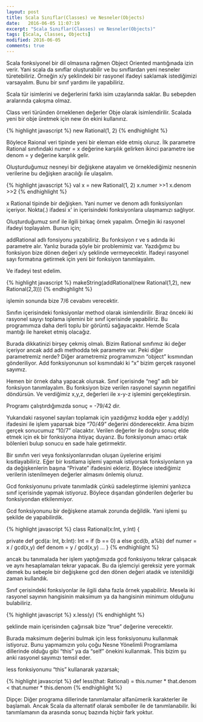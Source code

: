 ```yaml
---
layout: post
title: Scala Sınıflar(Classes) ve Nesneler(Objects)
date:   2016-06-05 11:07:19
excerpt: "Scala Sınıflar(Classes) ve Nesneler(Objects)"
tags: [Scala, Classes, Objects]
modified: 2016-06-05
comments: true
---
```


Scala fonksiyonel bir dil olmasına rağmen Object Oriented mantığınada izin verir. 
Yani scala da sınıflar oluşturabilir ve bu sınıflardan yeni nesneler türetebiliriz. 
Örneğin x/y şeklindeki bir rasyonel ifadeyi saklamak istediğimizi varsayalım. 
Bunu bir sınıf yardımı ile yapabiliriz.

<script src="https://gist.github.com/GlcEbru/b2dd32b27c49cf2e0b0b9a09908005e6.js"></script>

Scala tür isimlerini ve değerlerini farklı isim uzaylarında saklar. 
Bu sebepden aralarında çakışma olmaz.

Class veri türünden örneklenen değerler Obje olarak isimlendirilir. 
Scalada yeni bir obje üretmek için new ön ekini kullanırız.

{% highlight javascript %}
new Rational(1, 2)
{% endhighlight %}

Böylece Raional veri tipinde yeni bir eleman elde etmiş oluruz. İlk parametre Rational sınıfındaki 
numer = x değerine karşılık gelirken ikinci parametre ise denom = y değerine karşılık gelir.

Oluşturduğumuz nesneyi bir değişkene atayalım ve örneklediğimiz nesnenin verilerine bu değişken
aracılığı ile ulaşalım.

{% highlight javascript %}
val x = new Rational(1, 2)
x.numer     >>1
x.denom     >>2
{% endhighlight %}

x Rational tipinde bir değişken. Yani numer ve denom adlı fonksiyonları içeriyor. 
Nokta(.) ifadesi x' in içerisindeki fonksiyonlara ulaşmamızı sağlıyor. 

Oluşturduğumuz sınıf ile ilgili birkaç örnek yapalım. Örneğin iki rasyonel ifadeyi toplayalım.
Bunun için;

<script src="https://gist.github.com/GlcEbru/766a4bfbac8a590f0193d334378a4030.js"></script>

addRational adlı fonsiyonu yazabiliriz. Bu fonksiyon r ve s adında iki parametre alır.
Yanlız burada şöyle bir problemimiz var. Yazdığımız bu fonksiyon bize dönen değeri x/y 
şeklinde vermeyecektir. İfadeyi rasyonel sayı formatına getirmek için yeni bir fonksiyon tanımlayalım.

<script src="https://gist.github.com/GlcEbru/2c2aa4551d3bf4317ba7bf0837afc201.js"></script>

Ve ifadeyi test edelim.

{% highlight javascript %}
makeString(addRational(new Rational(1,2), new Rational(2,3)))
{% endhighlight %}

işlemin sonunda bize 7/6 cevabını verecektir.

Sınıfın içerisindeki fonksiyonlar method olarak isimlendirilir. 
Biraz önceki iki rasyonel sayıyı toplama işlemini bir sınıf içerisinde yapabiliriz. 
Bu programımıza daha derli toplu bir görüntü sağayacaktır. Hemde Scala mantığı 
ile hareket etmiş olacağız.

<script src="https://gist.github.com/GlcEbru/170ef611814f9fe2cb9a7bc48160a8db.js"></script>

Burada dikkatinizi birşey çekmiş olmalı. Bizim Rational sınıfımız iki değer içeriyor ancak 
add adlı methodda tek parametre var. Peki diğer parametremiz nerde? Diğer arametremiz programımızın
“object” kısmından gönderiliyor. Add fonksiyonunun sol kısmındaki ki “x” bizim gerçek rasyonel sayımız.

<script src="https://gist.github.com/GlcEbru/3276f97cff9740a907a712c8f1081339.js"></script>

Hemen bir örnek daha yapacak olursak. Sınıf içerisinde “neg” adlı bir fonksiyon tanımlayalım.
Bu fonksiyon bize verilen rasyonel sayının negatifini döndürsün.
Ve verdiğimiz x,y,z, değerleri ile x-y-z işlemini gerçekleştirsin.

<script src="https://gist.github.com/GlcEbru/a05f1b8544c2a4d4dff233cd26b7851b.js"></script>

Programı çalıştırdığımızda sonuç = -79/42 dir.

Yukarıdaki rasyonel sayıları toplamak için yazdığımız kodda eğer y.add(y) ifadesini ile işlem yaparsak bize “70/49” değerini dönderecektir. Ama bizim gerçek sonucumuz “10/7” olacaktır. Verilen değerler ile doğru sonuç elde etmek için ek bir fonksiyona ihtiyaç duyarız. Bu fonksiyonun amacı ortak bölenleri bulup sonucu en sade hale getirmektir.

<script src="https://gist.github.com/GlcEbru/b0c9069ce30ea342826fc89921ac23a5.js"></script>

Bir sınıfın veri veya fonksiyonlarınıdan oluşan üyelerine erişimi kısıtlayabiliriz. Eğer bir kısıtlama işlemi yapmak istiyorsak fonksiyonların ya da değişkenlerin başına “Private” ifadesini ekleriz.
Böylece istediğimiz verilerin istenilmeyen değerler almasını önlemiş oluruz. 

Gcd fonksiyonunu private tanımladık çünkü sadeleştirme işlemini yanlızca sınıf içerisinde yapmak istiyoruz. Böylece dışarıdan gönderilen değerler bu fonksiyondan etkilenmiyor.

Gcd fonksiyonunu bir değişkene atamak zorunda değildik. Yani işlemi şu şekilde de yapabilirdik.

{% highlight javascript %}
class Rational(x:Int, y:Int)
{

private def gcd(a: Int, b:Int): Int = if (b == 0) a else gcd(b, a%b)
	def numer = x / gcd(x,y)
	def denom = y / gcd(x,y)
...
}
{% endhighlight %}

ancak bu tanımalada her işlem yaptığımızda gcd fonksiyonu tekrar çalışacak ve aynı hesaplamaları tekrar yapacak. Bu da işlemciyi gereksiz yere yormak demek bu sebeple bir değişkene gcd den dönen değeri atadık ve istenildiği zaman kullandık.

Sınıf çerisindeki fonksiyonlar ile ilgili daha fazla örnek yapabiliriz. Mesela iki rasyonel sayının hangisinin maksimum ya da hangisinin minimum olduğunu bulabiliriz.

<script src="https://gist.github.com/GlcEbru/188b3e5b37d049c31aa460dab8f7ec02.js"></script>


{% highlight javascript %}
x.less(y) 
{% endhighlight %}

şeklinde main içerisinden çağırısak bize “true” değerine verecektir.

Burada maksimum değerini bulmak için less fonksiyonunu kullanmak istiyoruz. Bunu yapmamızın yolu çoğu Nesne Yönelimli Programlama dillerinde olduğu gibi “this” ya da “self” önekini kullanmak. This bizim şu anki rasyonel sayımızı temsil eder. 
<script src="https://gist.github.com/GlcEbru/5b2bdcefc757519362e4561e03e289cf.js"></script>

less fonksiyonunu “this” kullanarak yazarsak;

{% highlight javascript %}
def less(that: Rational) = 
	this.numer * that.denom < that.numer * this.denom
{% endhighlight %}

Dipçe: Diğer programa dillerinde tanımlamalar alfanümerik karakterler ile başlamalı. Ancak Scala da alternatif olarak semboller ile de tanımlanabilir. İki tanımlamanın da arasında sonuç bazında hiçbir fark yoktur.

<script src="https://gist.github.com/GlcEbru/a2ae6adfb1c5f5fe9ecd9c778ce2e0d9.js"></script>


